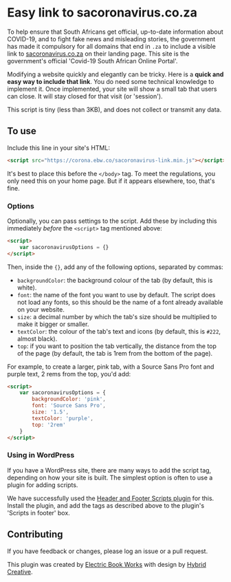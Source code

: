 # Easy link to sacoronavirus.co.za

To help ensure that South Africans get official, up-to-date information about COVID-19, and to fight fake news and misleading stories, the government has made it compulsory for all domains that end in `.za` to include a visible link to [sacoronavirus.co.za](https://sacoronavirus.co.za) on their landing page. This site is the government's official 'Covid-19 South African Online Portal'.

Modifying a website quickly and elegantly can be tricky. Here is a **quick and easy way to include that link**. You do need some technical knowledge to implement it. Once implemented, your site will show a small tab that users can close. It will stay closed for that visit (or 'session').

This script is tiny (less than 3KB), and does not collect or transmit any data.

## To use

Include this line in your site's HTML:

``` html
<script src="https://corona.ebw.co/sacoronavirus-link.min.js"></script>
```

It's best to place this before the `</body>` tag. To meet the regulations, you only need this on your home page. But if it appears elsewhere, too, that's fine.

### Options

Optionally, you can pass settings to the script. Add these by including this immediately *before* the `<script>` tag mentioned above:

```html
<script>
    var sacoronavirusOptions = {}
</script>
```

Then, inside the `{}`, add any of the following options, separated by commas:

- `backgroundColor`: the background colour of the tab (by default, this is white).
- `font`: the name of the font you want to use by default. The script does not load any fonts, so this should be the name of a font already available on your website.
- `size`: a decimal number by which the tab's size should be multiplied to make it bigger or smaller.
- `textColor`: the colour of the tab's text and icons (by default, this is `#222`, almost black).
- `top`: if you want to position the tab vertically, the distance from the top of the page (by default, the tab is 1rem from the bottom of the page).

For example, to create a larger, pink tab, with a Source Sans Pro font and purple text, 2 rems from the top, you'd add:

```html
<script>
    var sacoronavirusOptions = {
        backgroundColor: 'pink',
        font: 'Source Sans Pro',
        size: '1.5',
        textColor: 'purple',
        top: '2rem'
    }
</script>
```

### Using in WordPress

If you have a WordPress site, there are many ways to add the script tag, depending on how your site is built. The simplest option is often to use a plugin for adding scripts.

We have successfully used the [Header and Footer Scripts plugin](https://wordpress.org/plugins/header-and-footer-scripts/) for this. Install the plugin, and add the tags as described above to the plugin's 'Scripts in footer' box.

## Contributing

If you have feedback or changes, please log an issue or a pull request.

This plugin was created by [Electric Book Works](https://electricbookworks.com) with design by [Hybrid Creative](https://hybridcreative.co.za).
